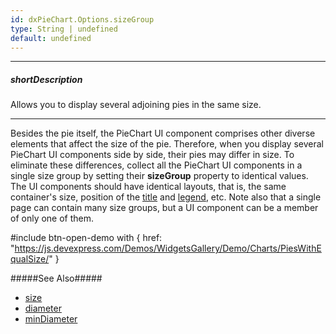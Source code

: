 ```yaml
---
id: dxPieChart.Options.sizeGroup
type: String | undefined
default: undefined
---
```

---
##### shortDescription
Allows you to display several adjoining pies in the same size.

---
Besides the pie itself, the PieChart UI component comprises other diverse elements that affect the size of the pie. Therefore, when you display several PieChart UI components side by side, their pies may differ in size. To eliminate these differences, collect all the PieChart UI components in a single size group by setting their **sizeGroup** property to identical values. The UI components should have identical layouts, that is, the same container's size, position of the [title](/concepts/05%20UI%20Components/PieChart/58%20Title%20and%20Subtitle.md '/Documentation/Guide/UI_Components/PieChart/Title_and_Subtitle/') and [legend](/concepts/05%20UI%20Components/PieChart/35%20Legend/00%20Overview.md '/Documentation/Guide/UI_Components/PieChart/Legend/Overview/'), etc. Note also that a single page can contain many size groups, but a UI component can be a member of only one of them.

#include btn-open-demo with {
    href: "https://js.devexpress.com/Demos/WidgetsGallery/Demo/Charts/PiesWithEqualSize/"
}

#####See Also#####
- [size](/api-reference/10%20UI%20Components/dxPieChart/1%20Configuration/size '/Documentation/ApiReference/UI_Components/dxPieChart/Configuration/size/')
- [diameter](/api-reference/10%20UI%20Components/dxPieChart/1%20Configuration/diameter.md '/Documentation/ApiReference/UI_Components/dxPieChart/Configuration/#diameter')
- [minDiameter](/api-reference/10%20UI%20Components/dxPieChart/1%20Configuration/minDiameter.md '/Documentation/ApiReference/UI_Components/dxPieChart/Configuration/#minDiameter')
